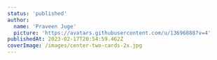 ```yaml
---
status: 'published'
author:
  name: 'Praveen Juge'
  picture: 'https://avatars.githubusercontent.com/u/13696888?v=4'
publishedAt: 2023-02-17T20:54:59.462Z
coverImage: /images/center-two-cards-2x.jpg
---
```

